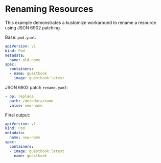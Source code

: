 # Renaming Resources

This example demonstrates a kustomize workaround to rename a resource using JSON 6902 patching

Base: `pod.yaml`:
```yaml
apiVersion: v1
kind: Pod
metadata:
  name: old-name
spec:
  containers:
  - name: guestbook
    image: guestbook:latest
```

JSON 6902 patch `rename.yaml`:

```yaml
- op: replace
  path: /metadata/name
  value: new-name
```

Final output:

```yaml
apiVersion: v1
kind: Pod
metadata:
  name: new-name
spec:
  containers:
  - image: guestbook:latest
    name: guestbook
```